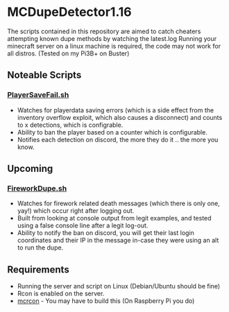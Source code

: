 # MCDupeDetector1.16
The scripts contained in this repository are aimed to catch cheaters attempting known dupe methods by watching the latest.log
Running your minecraft server on a linux machine is required, the code may not work for all distros. (Tested on my Pi3B+ on Buster)

## Noteable Scripts
### [PlayerSaveFail.sh](https://github.com/Jakesta13/McDupeDetector1.16/blob/master/PlayerSaveFail/PlayerSaveFail.sh)
* Watches for playerdata saving errors (which is a side effect from the inventory overflow exploit, which also causes a disconnect) and counts to x detections, which is configrable.
* Ability to ban the player based on a counter which is configurable.
* Notifies each detection on discord, the more they do it .. the more you know.


## Upcoming
### [FireworkDupe.sh](https://github.com/Jakesta13/McDupeDetector1.16/blob/master/FireworkDupe/FireworkDupe.sh)
* Watches for firework related death messages (which there is only one, yay!) which occur right after logging out.
* Built from looking at console output from legit examples, and tested using a false console line after a legit log-out.
* Ability to notify the ban on discord, you will get their last login coordinates and their IP in the message in-case they were using an alt to run the dupe.

## Requirements
* Running the server and script on Linux (Debian/Ubuntu should be fine)
* Rcon is enabled on the server.
* [mcrcon](https://github.com/Tiiffi/mcrcon) - You may have to build this (On Raspberry Pi you do)
